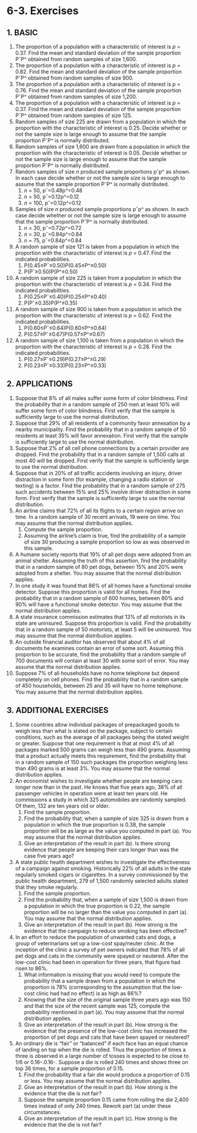 # 6-3. Exercises

## 1. **BASIC**

1. The proportion of a population with a characteristic of interest is _p_ = 0.37. Find the mean and standard deviation of the sample proportion PˆP^ obtained from random samples of size 1,600.
2. The proportion of a population with a characteristic of interest is _p_ = 0.82. Find the mean and standard deviation of the sample proportion PˆP^ obtained from random samples of size 900.
3. The proportion of a population with a characteristic of interest is _p_ = 0.76. Find the mean and standard deviation of the sample proportion PˆP^ obtained from random samples of size 1,200.
4. The proportion of a population with a characteristic of interest is _p_ = 0.37. Find the mean and standard deviation of the sample proportion PˆP^ obtained from random samples of size 125.
5. Random samples of size 225 are drawn from a population in which the proportion with the characteristic of interest is 0.25. Decide whether or not the sample size is large enough to assume that the sample proportion PˆP^ is normally distributed.
6. Random samples of size 1,600 are drawn from a population in which the proportion with the characteristic of interest is 0.05. Decide whether or not the sample size is large enough to assume that the sample proportion PˆP^ is normally distributed.
7. Random samples of size _n_ produced sample proportions pˆp^ as shown. In each case decide whether or not the sample size is large enough to assume that the sample proportion PˆP^ is normally distributed.
   1. _n_ = 50, pˆ=0.48p^=0.48
   2. _n_ = 50, pˆ=0.12p^=0.12
   3. _n_ = 100, pˆ=0.12p^=0.12
8. Samples of size _n_ produced sample proportions pˆp^ as shown. In each case decide whether or not the sample size is large enough to assume that the sample proportion PˆP^ is normally distributed.
   1. _n_ = 30, pˆ=0.72p^=0.72
   2. _n_ = 30, pˆ=0.84p^=0.84
   3. _n_ = 75, pˆ=0.84p^=0.84
9. A random sample of size 121 is taken from a population in which the proportion with the characteristic of interest is _p_ = 0.47. Find the indicated probabilities.
   1. P\(0.45≤Pˆ≤0.50\)P\(0.45≤P^≤0.50\)
   2. P\(Pˆ≥0.50\)P\(P^≥0.50\)
10. A random sample of size 225 is taken from a population in which the proportion with the characteristic of interest is _p_ = 0.34. Find the indicated probabilities.
    1. P\(0.25≤Pˆ≤0.40\)P\(0.25≤P^≤0.40\)
    2. P\(Pˆ≤0.35\)P\(P^≤0.35\)
11. A random sample of size 900 is taken from a population in which the proportion with the characteristic of interest is _p_ = 0.62. Find the indicated probabilities.
    1. P\(0.60≤Pˆ≤0.64\)P\(0.60≤P^≤0.64\)
    2. P\(0.57≤Pˆ≤0.67\)P\(0.57≤P^≤0.67\)
12. A random sample of size 1,100 is taken from a population in which the proportion with the characteristic of interest is _p_ = 0.28. Find the indicated probabilities.
    1. P\(0.27≤Pˆ≤0.29\)P\(0.27≤P^≤0.29\)
    2. P\(0.23≤Pˆ≤0.33\)P\(0.23≤P^≤0.33\)

## **2. APPLICATIONS**

1. Suppose that 8% of all males suffer some form of color blindness. Find the probability that in a random sample of 250 men at least 10% will suffer some form of color blindness. First verify that the sample is sufficiently large to use the normal distribution.
2. Suppose that 29% of all residents of a community favor annexation by a nearby municipality. Find the probability that in a random sample of 50 residents at least 35% will favor annexation. First verify that the sample is sufficiently large to use the normal distribution.
3. Suppose that 2% of all cell phone connections by a certain provider are dropped. Find the probability that in a random sample of 1,500 calls at most 40 will be dropped. First verify that the sample is sufficiently large to use the normal distribution.
4. Suppose that in 20% of all traffic accidents involving an injury, driver distraction in some form \(for example, changing a radio station or texting\) is a factor. Find the probability that in a random sample of 275 such accidents between 15% and 25% involve driver distraction in some form. First verify that the sample is sufficiently large to use the normal distribution.
5. An airline claims that 72% of all its flights to a certain region arrive on time. In a random sample of 30 recent arrivals, 19 were on time. You may assume that the normal distribution applies.
   1. Compute the sample proportion.
   2. Assuming the airline’s claim is true, find the probability of a sample of size 30 producing a sample proportion so low as was observed in this sample.
6. A humane society reports that 19% of all pet dogs were adopted from an animal shelter. Assuming the truth of this assertion, find the probability that in a random sample of 80 pet dogs, between 15% and 20% were adopted from a shelter. You may assume that the normal distribution applies.
7. In one study it was found that 86% of all homes have a functional smoke detector. Suppose this proportion is valid for all homes. Find the probability that in a random sample of 600 homes, between 80% and 90% will have a functional smoke detector. You may assume that the normal distribution applies.
8. A state insurance commission estimates that 13% of all motorists in its state are uninsured. Suppose this proportion is valid. Find the probability that in a random sample of 50 motorists, at least 5 will be uninsured. You may assume that the normal distribution applies.
9. An outside financial auditor has observed that about 4% of all documents he examines contain an error of some sort. Assuming this proportion to be accurate, find the probability that a random sample of 700 documents will contain at least 30 with some sort of error. You may assume that the normal distribution applies.
10. Suppose 7% of all households have no home telephone but depend completely on cell phones. Find the probability that in a random sample of 450 households, between 25 and 35 will have no home telephone. You may assume that the normal distribution applies.

## **3. ADDITIONAL EXERCISES**

1. Some countries allow individual packages of prepackaged goods to weigh less than what is stated on the package, subject to certain conditions, such as the average of all packages being the stated weight or greater. Suppose that one requirement is that at most 4% of all packages marked 500 grams can weigh less than 490 grams. Assuming that a product actually meets this requirement, find the probability that in a random sample of 150 such packages the proportion weighing less than 490 grams is at least 3%. You may assume that the normal distribution applies.
2. An economist wishes to investigate whether people are keeping cars longer now than in the past. He knows that five years ago, 38% of all passenger vehicles in operation were at least ten years old. He commissions a study in which 325 automobiles are randomly sampled. Of them, 132 are ten years old or older.
   1. Find the sample proportion.
   2. Find the probability that, when a sample of size 325 is drawn from a population in which the true proportion is 0.38, the sample proportion will be as large as the value you computed in part \(a\). You may assume that the normal distribution applies.
   3. Give an interpretation of the result in part \(b\). Is there strong evidence that people are keeping their cars longer than was the case five years ago?
3. A state public health department wishes to investigate the effectiveness of a campaign against smoking. Historically 22% of all adults in the state regularly smoked cigars or cigarettes. In a survey commissioned by the public health department, 279 of 1,500 randomly selected adults stated that they smoke regularly.
   1. Find the sample proportion.
   2. Find the probability that, when a sample of size 1,500 is drawn from a population in which the true proportion is 0.22, the sample proportion will be no larger than the value you computed in part \(a\). You may assume that the normal distribution applies.
   3. Give an interpretation of the result in part \(b\). How strong is the evidence that the campaign to reduce smoking has been effective?
4. In an effort to reduce the population of unwanted cats and dogs, a group of veterinarians set up a low-cost spay/neuter clinic. At the inception of the clinic a survey of pet owners indicated that 78% of all pet dogs and cats in the community were spayed or neutered. After the low-cost clinic had been in operation for three years, that figure had risen to 86%.
   1. What information is missing that you would need to compute the probability that a sample drawn from a population in which the proportion is 78% \(corresponding to the assumption that the low-cost clinic had had no effect\) is as high as 86%?
   2. Knowing that the size of the original sample three years ago was 150 and that the size of the recent sample was 125, compute the probability mentioned in part \(a\). You may assume that the normal distribution applies.
   3. Give an interpretation of the result in part \(b\). How strong is the evidence that the presence of the low-cost clinic has increased the proportion of pet dogs and cats that have been spayed or neutered?
5. An ordinary die is “fair” or “balanced” if each face has an equal chance of landing on top when the die is rolled. Thus the proportion of times a three is observed in a large number of tosses is expected to be close to 1/6 or 0.16–.0.16-. Suppose a die is rolled 240 times and shows three on top 36 times, for a sample proportion of 0.15.
   1. Find the probability that a fair die would produce a proportion of 0.15 or less. You may assume that the normal distribution applies.
   2. Give an interpretation of the result in part \(b\). How strong is the evidence that the die is not fair?
   3. Suppose the sample proportion 0.15 came from rolling the die 2,400 times instead of only 240 times. Rework part \(a\) under these circumstances.
   4. Give an interpretation of the result in part \(c\). How strong is the evidence that the die is not fair?

